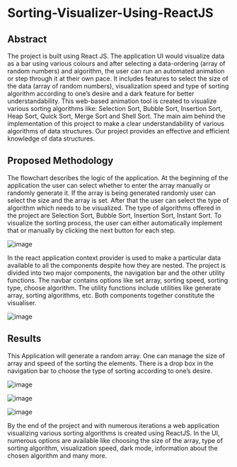 # Sorting-Visualizer-Using-ReactJS

## Abstract

The project is built using React JS. The application UI would visualize data as a bar using various colours and after selecting a data-ordering (array of random numbers) and algorithm, the user can run an automated animation or step through it at their own pace.
It includes features to select the size of the data (array of random numbers), visualization speed and type of sorting algorithm according to one’s desire and a dark feature for better understandability. This web-based animation tool is created to visualize various sorting algorithms like: Selection Sort, Bubble Sort, Insertion Sort, Heap Sort, Quick Sort, Merge Sort and Shell Sort.
The main aim behind the implementation of this project to make a clear understandability of various algorithms of data structures. Our project provides an effective and efficient knowledge of data structures.

## Proposed Methodology

The flowchart describes the logic of the application. At the beginning of the application the user can select whether to enter the array manually or randomly generate it. If the array is being generated randomly user can select the size and the array is set.
After that the user can select the type of algorithm which needs to be visualized. The type of algorithms offered in the project are Selection Sort, Bubble Sort, Insertion Sort, Instant Sort. To visualize the sorting process, the user can either automatically implement that or manually by clicking the next button for each step.

![image](https://github.com/rittikadeb/Sorting-Visualizer-Using-ReactJS/assets/76259897/129ed0e1-2b12-4533-b230-b695b4a4e063)

In the react application context provider is used to make a particular data available to all the components despite how they are nested. The project is divided into two major components, the navigation bar and the other utility functions. The navbar contains options like set array, sorting speed, sorting type, choose algorithm. The utility functions include utilities like generate array, sorting algorithms, etc. Both components together constitute the visualiser.

![image](https://github.com/rittikadeb/Sorting-Visualizer-Using-ReactJS/assets/76259897/9cc1a434-2662-4458-9135-bea77d5cf645)

## Results

This Application will generate a random array. One can manage the size of array and speed of the sorting the elements. There is a drop box in the navigation bar to choose the type of sorting according to one’s desire.

![image](https://github.com/rittikadeb/Sorting-Visualizer-Using-ReactJS/assets/76259897/3bd9d7f4-9939-46b8-9240-d5d49da6567d)

![image](https://github.com/rittikadeb/Sorting-Visualizer-Using-ReactJS/assets/76259897/7d6eeb70-b667-4b5a-be61-239488f160cc)

![image](https://github.com/rittikadeb/Sorting-Visualizer-Using-ReactJS/assets/76259897/d29852ea-8e8c-4fc4-9c54-d7e79b1be46e)

By the end of the project and with numerous iterations a web application visualizing various sorting algorithms is created using ReactJS. In the UI, numerous options are available like choosing the size of the array, type of sorting algorithm, visualization speed, dark mode, information about the chosen algorithm and many more.






